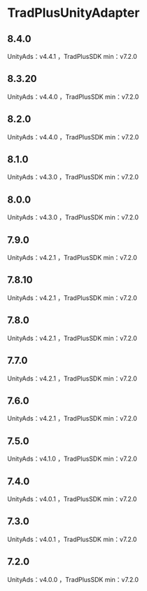 # TradPlusUnityAdapter

## 8.4.0

UnityAds：v4.4.1 ，TradPlusSDK min：v7.2.0

## 8.3.20

UnityAds：v4.4.0 ，TradPlusSDK min：v7.2.0

## 8.2.0

UnityAds：v4.4.0 ，TradPlusSDK min：v7.2.0

## 8.1.0

UnityAds：v4.3.0 ，TradPlusSDK min：v7.2.0

## 8.0.0

UnityAds：v4.3.0 ，TradPlusSDK min：v7.2.0

## 7.9.0

UnityAds：v4.2.1 ，TradPlusSDK min：v7.2.0

## 7.8.10

UnityAds：v4.2.1 ，TradPlusSDK min：v7.2.0

## 7.8.0

UnityAds：v4.2.1 ，TradPlusSDK min：v7.2.0

## 7.7.0

UnityAds：v4.2.1 ，TradPlusSDK min：v7.2.0

## 7.6.0

UnityAds：v4.2.1 ，TradPlusSDK min：v7.2.0

## 7.5.0

UnityAds：v4.1.0 ，TradPlusSDK min：v7.2.0

## 7.4.0

UnityAds：v4.0.1 ，TradPlusSDK min：v7.2.0

## 7.3.0

UnityAds：v4.0.1 ，TradPlusSDK min：v7.2.0

## 7.2.0

UnityAds：v4.0.0 ，TradPlusSDK min：v7.2.0